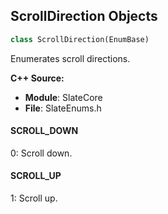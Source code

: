 ## ScrollDirection Objects

```python
class ScrollDirection(EnumBase)
```

Enumerates scroll directions.

**C++ Source:**

- **Module**: SlateCore
- **File**: SlateEnums.h

<a id="unreal.ScrollDirection.SCROLL_DOWN"></a>

#### SCROLL_DOWN

0: Scroll down.

<a id="unreal.ScrollDirection.SCROLL_UP"></a>

#### SCROLL_UP

1: Scroll up.

<a id="unreal.TextCommit"></a>